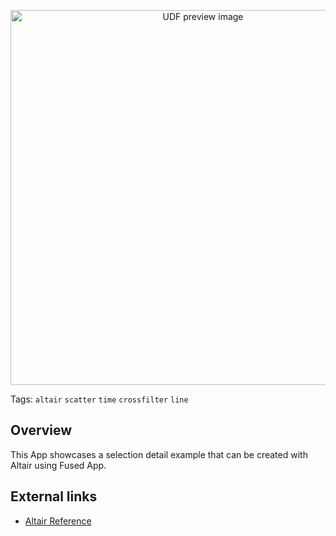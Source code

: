 <!--fused:preview-->
<p align="center"><img src="https://fused-magic.s3.amazonaws.com/thumbnails/apps-public/Selection_Detail_Example.png" width="600" alt="UDF preview image"></p>

<!--fused:tags-->
Tags: `altair` `scatter` `time` `crossfilter` `line`

<!--fused:readme-->
## Overview

This App showcases a selection detail example that can be created with Altair using Fused App.

## External links

- [Altair Reference](https://altair-viz.github.io/gallery/select_detail.html)
